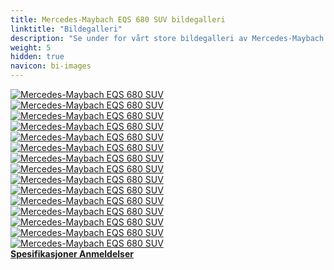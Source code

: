```yaml
---
title: Mercedes-Maybach EQS 680 SUV bildegalleri
linktitle: "Bildegalleri"
description: "Se under for vårt store bildegalleri av Mercedes-Maybach EQS 680 SUV. Klikk på bildene for høyoppløselige versjoner."
weight: 5
hidden: true
navicon: bi-images
---
```

<!-- markdownlint-disable MD033 -->
<div class="row" id ="my-gallery">
	<div class="pswp-grid-item col-6 col-md-4">
		<a href="https://media.evkx.net/multimedia/models/mercedes/eqs_suv/eqs_680_suv/exterior_1.jpg"
data-pswp-src="https://media.evkx.net/multimedia/models/mercedes/eqs_suv/eqs_680_suv/exterior_1.jpg"
data-pswp-width="3000"
data-pswp-height="1999" 
target="_blank">
			<img src="https://media.evkx.net/multimedia/models/mercedes/eqs_suv/eqs_680_suv/exterior_1_xst.jpg" alt="Mercedes-Maybach EQS 680 SUV" class="img-fluid " />
		</a>
	</div>
	<div class="pswp-grid-item col-6 col-md-4">
		<a href="https://media.evkx.net/multimedia/models/mercedes/eqs_suv/eqs_680_suv/exterior_2.jpg"
data-pswp-src="https://media.evkx.net/multimedia/models/mercedes/eqs_suv/eqs_680_suv/exterior_2.jpg"
data-pswp-width="3000"
data-pswp-height="2000" 
target="_blank">
			<img src="https://media.evkx.net/multimedia/models/mercedes/eqs_suv/eqs_680_suv/exterior_2_xst.jpg" alt="Mercedes-Maybach EQS 680 SUV" class="img-fluid " />
		</a>
	</div>
	<div class="pswp-grid-item col-6 col-md-4">
		<a href="https://media.evkx.net/multimedia/models/mercedes/eqs_suv/eqs_680_suv/exterior_3.jpg"
data-pswp-src="https://media.evkx.net/multimedia/models/mercedes/eqs_suv/eqs_680_suv/exterior_3.jpg"
data-pswp-width="3000"
data-pswp-height="1999" 
target="_blank">
			<img src="https://media.evkx.net/multimedia/models/mercedes/eqs_suv/eqs_680_suv/exterior_3_xst.jpg" alt="Mercedes-Maybach EQS 680 SUV" class="img-fluid " />
		</a>
	</div>
	<div class="pswp-grid-item col-6 col-md-4">
		<a href="https://media.evkx.net/multimedia/models/mercedes/eqs_suv/eqs_680_suv/exterior_4.jpg"
data-pswp-src="https://media.evkx.net/multimedia/models/mercedes/eqs_suv/eqs_680_suv/exterior_4.jpg"
data-pswp-width="3000"
data-pswp-height="1999" 
target="_blank">
			<img src="https://media.evkx.net/multimedia/models/mercedes/eqs_suv/eqs_680_suv/exterior_4_xst.jpg" alt="Mercedes-Maybach EQS 680 SUV" class="img-fluid " />
		</a>
	</div>
	<div class="pswp-grid-item col-6 col-md-4">
		<a href="https://media.evkx.net/multimedia/models/mercedes/eqs_suv/eqs_680_suv/exterior_5.jpeg"
data-pswp-src="https://media.evkx.net/multimedia/models/mercedes/eqs_suv/eqs_680_suv/exterior_5.jpeg"
data-pswp-width="3000"
data-pswp-height="2400" 
target="_blank">
			<img src="https://media.evkx.net/multimedia/models/mercedes/eqs_suv/eqs_680_suv/exterior_5_xst.jpeg" alt="Mercedes-Maybach EQS 680 SUV" class="img-fluid " />
		</a>
	</div>
	<div class="pswp-grid-item col-6 col-md-4">
		<a href="https://media.evkx.net/multimedia/models/mercedes/eqs_suv/eqs_680_suv/exterior_6.jpeg"
data-pswp-src="https://media.evkx.net/multimedia/models/mercedes/eqs_suv/eqs_680_suv/exterior_6.jpeg"
data-pswp-width="3000"
data-pswp-height="2400" 
target="_blank">
			<img src="https://media.evkx.net/multimedia/models/mercedes/eqs_suv/eqs_680_suv/exterior_6_xst.jpeg" alt="Mercedes-Maybach EQS 680 SUV" class="img-fluid " />
		</a>
	</div>
	<div class="pswp-grid-item col-6 col-md-4">
		<a href="https://media.evkx.net/multimedia/models/mercedes/eqs_suv/eqs_680_suv/frontseats_1.jpg"
data-pswp-src="https://media.evkx.net/multimedia/models/mercedes/eqs_suv/eqs_680_suv/frontseats_1.jpg"
data-pswp-width="3000"
data-pswp-height="2001" 
target="_blank">
			<img src="https://media.evkx.net/multimedia/models/mercedes/eqs_suv/eqs_680_suv/frontseats_1_xst.jpg" alt="Mercedes-Maybach EQS 680 SUV" class="img-fluid " />
		</a>
	</div>
	<div class="pswp-grid-item col-6 col-md-4">
		<a href="https://media.evkx.net/multimedia/models/mercedes/eqs_suv/eqs_680_suv/headlights_1.jpg"
data-pswp-src="https://media.evkx.net/multimedia/models/mercedes/eqs_suv/eqs_680_suv/headlights_1.jpg"
data-pswp-width="3000"
data-pswp-height="1999" 
target="_blank">
			<img src="https://media.evkx.net/multimedia/models/mercedes/eqs_suv/eqs_680_suv/headlights_1_xst.jpg" alt="Mercedes-Maybach EQS 680 SUV" class="img-fluid " />
		</a>
	</div>
	<div class="pswp-grid-item col-6 col-md-4">
		<a href="https://media.evkx.net/multimedia/models/mercedes/eqs_suv/eqs_680_suv/main_1.jpg"
data-pswp-src="https://media.evkx.net/multimedia/models/mercedes/eqs_suv/eqs_680_suv/main_1.jpg"
data-pswp-width="3000"
data-pswp-height="2120" 
target="_blank">
			<img src="https://media.evkx.net/multimedia/models/mercedes/eqs_suv/eqs_680_suv/main_1_xst.jpg" alt="Mercedes-Maybach EQS 680 SUV" class="img-fluid " />
		</a>
	</div>
	<div class="pswp-grid-item col-6 col-md-4">
		<a href="https://media.evkx.net/multimedia/models/mercedes/eqs_suv/eqs_680_suv/screens_1.jpg"
data-pswp-src="https://media.evkx.net/multimedia/models/mercedes/eqs_suv/eqs_680_suv/screens_1.jpg"
data-pswp-width="3000"
data-pswp-height="1999" 
target="_blank">
			<img src="https://media.evkx.net/multimedia/models/mercedes/eqs_suv/eqs_680_suv/screens_1_xst.jpg" alt="Mercedes-Maybach EQS 680 SUV" class="img-fluid " />
		</a>
	</div>
	<div class="pswp-grid-item col-6 col-md-4">
		<a href="https://media.evkx.net/multimedia/models/mercedes/eqs_suv/eqs_680_suv/secondrowseats_1.jpg"
data-pswp-src="https://media.evkx.net/multimedia/models/mercedes/eqs_suv/eqs_680_suv/secondrowseats_1.jpg"
data-pswp-width="3000"
data-pswp-height="1999" 
target="_blank">
			<img src="https://media.evkx.net/multimedia/models/mercedes/eqs_suv/eqs_680_suv/secondrowseats_1_xst.jpg" alt="Mercedes-Maybach EQS 680 SUV" class="img-fluid " />
		</a>
	</div>
	<div class="pswp-grid-item col-6 col-md-4">
		<a href="https://media.evkx.net/multimedia/models/mercedes/eqs_suv/eqs_680_suv/secondrowseats_2.jpg"
data-pswp-src="https://media.evkx.net/multimedia/models/mercedes/eqs_suv/eqs_680_suv/secondrowseats_2.jpg"
data-pswp-width="3000"
data-pswp-height="2001" 
target="_blank">
			<img src="https://media.evkx.net/multimedia/models/mercedes/eqs_suv/eqs_680_suv/secondrowseats_2_xst.jpg" alt="Mercedes-Maybach EQS 680 SUV" class="img-fluid " />
		</a>
	</div>
	<div class="pswp-grid-item col-6 col-md-4">
		<a href="https://media.evkx.net/multimedia/models/mercedes/eqs_suv/eqs_680_suv/secondrowseats_3.jpg"
data-pswp-src="https://media.evkx.net/multimedia/models/mercedes/eqs_suv/eqs_680_suv/secondrowseats_3.jpg"
data-pswp-width="3000"
data-pswp-height="2001" 
target="_blank">
			<img src="https://media.evkx.net/multimedia/models/mercedes/eqs_suv/eqs_680_suv/secondrowseats_3_xst.jpg" alt="Mercedes-Maybach EQS 680 SUV" class="img-fluid " />
		</a>
	</div>
	<div class="pswp-grid-item col-6 col-md-4">
		<a href="https://media.evkx.net/multimedia/models/mercedes/eqs_suv/eqs_680_suv/secondrowseats_4.jpeg"
data-pswp-src="https://media.evkx.net/multimedia/models/mercedes/eqs_suv/eqs_680_suv/secondrowseats_4.jpeg"
data-pswp-width="3000"
data-pswp-height="2400" 
target="_blank">
			<img src="https://media.evkx.net/multimedia/models/mercedes/eqs_suv/eqs_680_suv/secondrowseats_4_xst.jpeg" alt="Mercedes-Maybach EQS 680 SUV" class="img-fluid " />
		</a>
	</div>
	<div class="pswp-grid-item col-6 col-md-4">
		<a href="https://media.evkx.net/multimedia/models/mercedes/eqs_suv/eqs_680_suv/winecooler_1.jpg"
data-pswp-src="https://media.evkx.net/multimedia/models/mercedes/eqs_suv/eqs_680_suv/winecooler_1.jpg"
data-pswp-width="3000"
data-pswp-height="4500" 
target="_blank">
			<img src="https://media.evkx.net/multimedia/models/mercedes/eqs_suv/eqs_680_suv/winecooler_1_xst.jpg" alt="Mercedes-Maybach EQS 680 SUV" class="img-fluid " />
		</a>
	</div>
</div>
<script type="module">
  import PhotoSwipeLightbox from '/js/photoswipe-lightbox.esm.js';
    const lightbox = new PhotoSwipeLightbox({
       gallery: '#my-gallery',
        children: 'a',
        pswpModule: () => import('/js/photoswipe.esm.js')
    });
lightbox.init();
</script>
<div class="mt-3 mb-3">
<a href="../specifications/" class="text-decoration-none text-black">
<strong><i class="bi-arrow-left"></i> Spesifikasjoner </strong>
</a>
<a href="../reviews/" class="text-decoration-none text-black float-end">
<strong>Anmeldelser <i class="bi-arrow-right"></i></strong>
</a>
</div>
